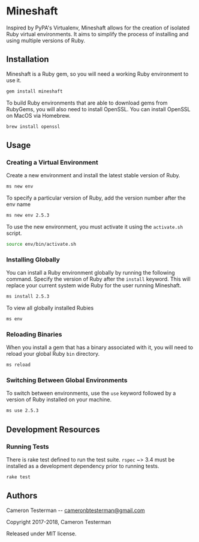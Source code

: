 # Mineshaft
Inspired by PyPA's Virtualenv, Mineshaft allows for the creation of isolated Ruby virtual environments. It aims to simplify the process of installing and using multiple versions of Ruby.

## Installation

Mineshaft is a Ruby gem, so you will need a working Ruby environment to use it.

```bash
gem install mineshaft
```

To build Ruby environments that are able to download gems from RubyGems, you will also need to install OpenSSL. You can install OpenSSL on MacOS via Homebrew.

```bash
brew install openssl
```

## Usage

### Creating a Virtual Environment

Create a new environment and install the latest stable version of Ruby.

```bash
ms new env
```

To specify a particular version of Ruby, add the version number after the env name

```bash
ms new env 2.5.3
```

To use the new environment, you must activate it using the `activate.sh` script.

```bash
source env/bin/activate.sh
```

### Installing Globally

You can install a Ruby environment globally by running the following command. Specify the version of Ruby after the `install` keyword. This will replace your current system wide Ruby for the user running Mineshaft.

```bash
ms install 2.5.3
```

To view all globally installed Rubies

```bash
ms env
```

### Reloading Binaries

When you install a gem that has a binary associated with it, you will need to reload your global Ruby `bin` directory.

```bash
ms reload
```

### Switching Between Global Environments

To switch between environments, use the `use` keyword followed by a version of Ruby installed on your machine.

```bash
ms use 2.5.3
```

## Development Resources

### Running Tests

There is rake test defined to run the test suite. `rspec` ~> 3.4 must be installed as a development dependency prior to running tests. 

```bash
rake test
```

## Authors

Cameron Testerman   --  cameronbtesterman@gmail.com

Copyright 2017-2018, Cameron Testerman

Released under MIT license.  
